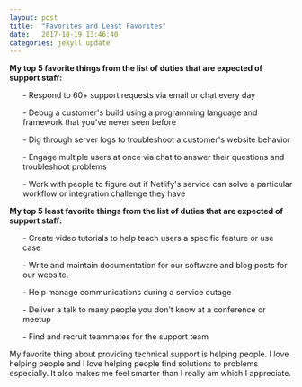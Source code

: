 ```yaml
---
layout: post
title:  "Favorites and Least Favorites"
date:   2017-10-19 13:46:40
categories: jekyll update
---
```

<b>My top 5 favorite things from the list of duties that are expected of support staff:</b>
<ul>- Respond to 60+ support requests via email or chat every day </ul>
<ul>- Debug a customer's build using a programming language and framework that you've never seen before </ul>
<ul>- Dig through server logs to troubleshoot a customer's website behavior </ul>
<ul>- Engage multiple users at once via chat to answer their questions and troubleshoot problems </ul>
<ul>- Work with people to figure out if Netlify's service can solve a particular workflow or integration challenge they have </ul>

<b>My top 5 least favorite things from the list of duties that are expected of support staff:</b>
<ul>- Create video tutorials to help teach users a specific feature or use case </ul>
<ul>- Write and maintain documentation for our software and blog posts for our website.</ul>
<ul>- Help manage communications during a service outage</ul>
<ul>- Deliver a talk to many people you don't know at a conference or meetup</ul>
<ul>- Find and recruit teammates for the support team </ul>

My favorite thing about providing technical support is helping people. I love helping people and I love helping people find solutions to problems especially. It also makes me feel smarter than I really am which I appreciate. 

